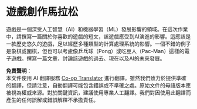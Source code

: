 <!--
CO_OP_TRANSLATOR_METADATA:
{
  "original_hash": "702dc1df5d0285dbe4d04bee982d183e",
  "translation_date": "2025-08-24T21:54:50+00:00",
  "source_file": "lessons/1-Intro/assignment.md",
  "language_code": "tw"
}
-->
# 遊戲創作馬拉松

遊戲是一個深受人工智慧（AI）和機器學習（ML）發展影響的領域。在這次作業中，請撰寫一篇關於你喜歡的遊戲的短文，該遊戲應受到AI演進的影響。這應該是一款歷史悠久的遊戲，足以經歷多種類型的計算處理系統的影響。一個不錯的例子是象棋或圍棋，但也可以考慮像乒乓球（Pong）或吃豆人（Pac-Man）這樣的電子遊戲。撰寫一篇文章，討論該遊戲的過去、現在以及AI的未來發展。

**免責聲明**：  
本文件使用 AI 翻譯服務 [Co-op Translator](https://github.com/Azure/co-op-translator) 進行翻譯。雖然我們致力於提供準確的翻譯，但請注意，自動翻譯可能包含錯誤或不準確之處。原始文件的母語版本應被視為權威來源。對於關鍵資訊，建議使用專業人工翻譯。我們對因使用此翻譯而產生的任何誤解或錯誤解釋不承擔責任。